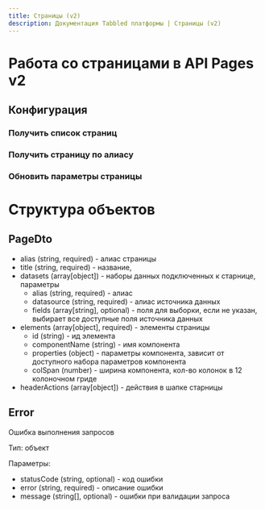 ```yaml
---
title: Страницы (v2)
description: Документация Tabbled платформы | Страницы (v2)
---
```


# Работа со страницами в API Pages v2

## Конфигурация

### Получить список страниц

### Получить страницу по алиасу

### Обновить параметры страницы

# Структура объектов

## PageDto
* alias (string, required) - алиас страницы
* title (string, required) - название,
* datasets (array[object]) - наборы данных подключенных к старнице, параметры
  * alias (string, required) - алиас
  * datasource (string, required) - алиас источника данных
  * fields (array[string], optional) - поля для выборки, если не указан, выбирает все доступные поля источника данных
* elements (array[object], required) - элементы страницы
  * id (string) - ид элемента
  * componentName (string) - имя компонента
  * properties (object) - параметры компонента, зависит от доступного набора параметров компонента
  * colSpan (number) - ширина компонента, кол-во колонок в 12 колоночном гриде
* headerActions (array[object]) - действия в шапке старницы

## Error

Ошибка выполнения запросов

Тип: объект

Параметры:

* statusCode (string, optional) - код ошибки
* error (string, required) - описание ошибки
* message (string[], optional) - ошибки при валидации запроса